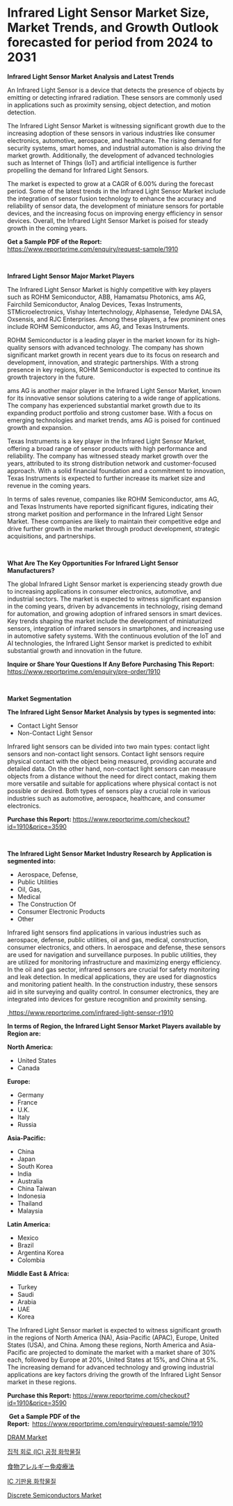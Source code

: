<p><h1>Infrared Light Sensor Market Size, Market Trends, and Growth Outlook forecasted for period from 2024 to 2031</h1></p><p><strong>Infrared Light Sensor Market Analysis and Latest Trends</strong></p>
<p><p>An Infrared Light Sensor is a device that detects the presence of objects by emitting or detecting infrared radiation. These sensors are commonly used in applications such as proximity sensing, object detection, and motion detection.</p><p>The Infrared Light Sensor Market is witnessing significant growth due to the increasing adoption of these sensors in various industries like consumer electronics, automotive, aerospace, and healthcare. The rising demand for security systems, smart homes, and industrial automation is also driving the market growth. Additionally, the development of advanced technologies such as Internet of Things (IoT) and artificial intelligence is further propelling the demand for Infrared Light Sensors.</p><p>The market is expected to grow at a CAGR of 6.00% during the forecast period. Some of the latest trends in the Infrared Light Sensor Market include the integration of sensor fusion technology to enhance the accuracy and reliability of sensor data, the development of miniature sensors for portable devices, and the increasing focus on improving energy efficiency in sensor devices. Overall, the Infrared Light Sensor Market is poised for steady growth in the coming years.</p></p>
<p><strong>Get a Sample PDF of the Report:&nbsp;</strong> <a href="https://www.reportprime.com/enquiry/request-sample/1910">https://www.reportprime.com/enquiry/request-sample/1910</a></p>
<p>&nbsp;</p>
<p><strong>Infrared Light Sensor Major Market Players</strong></p>
<p><p>The Infrared Light Sensor Market is highly competitive with key players such as ROHM Semiconductor, ABB, Hamamatsu Photonics, ams AG, Fairchild Semiconductor, Analog Devices, Texas Instruments, STMicroelectronics, Vishay Intertechnology, Alphasense, Teledyne DALSA, Oxsensis, and RJC Enterprises. Among these players, a few prominent ones include ROHM Semiconductor, ams AG, and Texas Instruments.</p><p>ROHM Semiconductor is a leading player in the market known for its high-quality sensors with advanced technology. The company has shown significant market growth in recent years due to its focus on research and development, innovation, and strategic partnerships. With a strong presence in key regions, ROHM Semiconductor is expected to continue its growth trajectory in the future.</p><p>ams AG is another major player in the Infrared Light Sensor Market, known for its innovative sensor solutions catering to a wide range of applications. The company has experienced substantial market growth due to its expanding product portfolio and strong customer base. With a focus on emerging technologies and market trends, ams AG is poised for continued growth and expansion.</p><p>Texas Instruments is a key player in the Infrared Light Sensor Market, offering a broad range of sensor products with high performance and reliability. The company has witnessed steady market growth over the years, attributed to its strong distribution network and customer-focused approach. With a solid financial foundation and a commitment to innovation, Texas Instruments is expected to further increase its market size and revenue in the coming years.</p><p>In terms of sales revenue, companies like ROHM Semiconductor, ams AG, and Texas Instruments have reported significant figures, indicating their strong market position and performance in the Infrared Light Sensor Market. These companies are likely to maintain their competitive edge and drive further growth in the market through product development, strategic acquisitions, and partnerships.</p></p>
<p>&nbsp;</p>
<p><strong>What Are The Key Opportunities For Infrared Light Sensor Manufacturers?</strong></p>
<p><p>The global Infrared Light Sensor market is experiencing steady growth due to increasing applications in consumer electronics, automotive, and industrial sectors. The market is expected to witness significant expansion in the coming years, driven by advancements in technology, rising demand for automation, and growing adoption of infrared sensors in smart devices. Key trends shaping the market include the development of miniaturized sensors, integration of infrared sensors in smartphones, and increasing use in automotive safety systems. With the continuous evolution of the IoT and AI technologies, the Infrared Light Sensor market is predicted to exhibit substantial growth and innovation in the future.</p></p>
<p><strong>Inquire or Share Your Questions If Any Before Purchasing This Report:</strong> <a href="https://www.reportprime.com/enquiry/pre-order/1910">https://www.reportprime.com/enquiry/pre-order/1910</a></p>
<p>&nbsp;</p>
<p><strong>Market Segmentation</strong></p>
<p><strong>The Infrared Light Sensor Market Analysis by types is segmented into:</strong></p>
<p><ul><li>Contact Light Sensor</li><li>Non-Contact Light Sensor</li></ul></p>
<p><p>Infrared light sensors can be divided into two main types: contact light sensors and non-contact light sensors. Contact light sensors require physical contact with the object being measured, providing accurate and detailed data. On the other hand, non-contact light sensors can measure objects from a distance without the need for direct contact, making them more versatile and suitable for applications where physical contact is not possible or desired. Both types of sensors play a crucial role in various industries such as automotive, aerospace, healthcare, and consumer electronics.</p></p>
<p><strong>Purchase this Report:&nbsp;</strong><a href="https://www.reportprime.com/checkout?id=1910&price=3590">https://www.reportprime.com/checkout?id=1910&price=3590</a></p>
<p>&nbsp;</p>
<p><strong>The Infrared Light Sensor Market Industry Research by Application is segmented into:</strong></p>
<p><ul><li>Aerospace, Defense,</li><li>Public Utilities</li><li>Oil, Gas,</li><li>Medical</li><li>The Construction Of</li><li>Consumer Electronic Products</li><li>Other</li></ul></p>
<p><p>Infrared light sensors find applications in various industries such as aerospace, defense, public utilities, oil and gas, medical, construction, consumer electronics, and others. In aerospace and defense, these sensors are used for navigation and surveillance purposes. In public utilities, they are utilized for monitoring infrastructure and maximizing energy efficiency. In the oil and gas sector, infrared sensors are crucial for safety monitoring and leak detection. In medical applications, they are used for diagnostics and monitoring patient health. In the construction industry, these sensors aid in site surveying and quality control. In consumer electronics, they are integrated into devices for gesture recognition and proximity sensing.</p></p>
<p><a href="https://www.reportprime.com/infrared-light-sensor-r1910">&nbsp;https://www.reportprime.com/infrared-light-sensor-r1910</a></p>
<p><strong>In terms of Region, the Infrared Light Sensor Market Players available by Region are:</strong></p>
<p>
    <p> <strong> North America: </strong>
        <ul>
            <li>United States</li>
            <li>Canada</li>
        </ul>
        </p> 
    <p> <strong> Europe: </strong>
        <ul>
            <li>Germany</li>
            <li>France</li>
            <li>U.K.</li>
            <li>Italy</li>
            <li>Russia</li>
        </ul>
        </p> 
    <p> <strong> Asia-Pacific: </strong>
        <ul>
            <li>China</li>
            <li>Japan</li>
            <li>South Korea</li>
            <li>India</li>
            <li>Australia</li>
            <li>China Taiwan</li>
            <li>Indonesia</li>
            <li>Thailand</li>
            <li>Malaysia</li>
        </ul>
        </p> 
    <p> <strong> Latin America: </strong>
        <ul>
            <li>Mexico</li>
            <li>Brazil</li>
            <li>Argentina Korea</li>
            <li>Colombia</li>
        </ul>
        </p> 
    <p> <strong> Middle East & Africa: </strong>
        <ul>
            <li>Turkey</li>
            <li>Saudi</li>
            <li>Arabia</li>
            <li>UAE</li>
            <li>Korea</li>
        </ul>
    </p>
    </p>
<p><p>The Infrared Light Sensor market is expected to witness significant growth in the regions of North America (NA), Asia-Pacific (APAC), Europe, United States (USA), and China. Among these regions, North America and Asia-Pacific are projected to dominate the market with a market share of 30% each, followed by Europe at 20%, United States at 15%, and China at 5%. The increasing demand for advanced technology and growing industrial applications are key factors driving the growth of the Infrared Light Sensor market in these regions.</p></p>
<p><strong>Purchase this Report: </strong><a href="https://www.reportprime.com/checkout?id=1910&price=3590">https://www.reportprime.com/checkout?id=1910&price=3590</a></p>
<p>&nbsp;<strong>Get a Sample PDF of the Report:&nbsp;&nbsp;</strong><a href="https://www.reportprime.com/enquiry/request-sample/1910">https://www.reportprime.com/enquiry/request-sample/1910</a></p>
<p><strong></strong></p>
<p><p><a href="https://github.com/BriaAbshire/Market-Research-Report-List-1/blob/main/dram-market.md">DRAM Market</a></p><p><a href="https://github.com/bvubpqd5241630/Market-Research-Report-List-4/blob/main/8202501102572.md">집적 회로 (IC) 공정 화학물질</a></p><p><a href="https://github.com/JessKilback/Market-Research-Report-List-2/blob/main/368622982536.md">食物アレルギー免疫療法</a></p><p><a href="https://github.com/ThomasElmes2022/Market-Research-Report-List-2/blob/main/9902969102571.md">IC 기판용 화학물질</a></p><p><a href="https://github.com/carlLane655/Market-Research-Report-List-1/blob/main/discrete-semiconductors-market.md">Discrete Semiconductors Market</a></p></p>